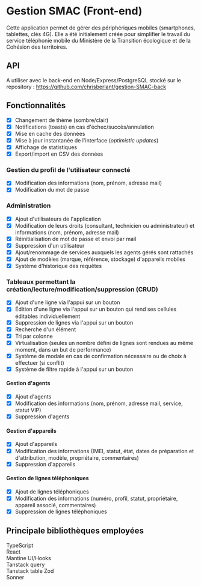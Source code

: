 # Gestion SMAC (Front-end)

Cette application permet de gérer des périphériques mobiles (smartphones, tablettes, clés 4G).
Elle a été initialement créée pour simplifier le travail du service téléphonie mobile du Ministère de la Transition écologique et de la Cohésion des territoires.

## API

A utiliser avec le back-end en Node/Express/PostgreSQL stocké sur le repository : <https://github.com/chrisberlant/gestion-SMAC-back>

## Fonctionnalités

-   [x] Changement de thème (sombre/clair)
-   [x] Notifications (toasts) en cas d'échec/succès/annulation
-   [x] Mise en cache des données
-   [x] Mise à jour instantanée de l'interface (_optimistic updates_)
-   [x] Affichage de statistiques
-   [x] Export/import en CSV des données

### Gestion du profil de l'utilisateur connecté

-   [x] Modification des informations (nom, prénom, adresse mail)
-   [x] Modification du mot de passe

### Administration

-   [x] Ajout d'utilisateurs de l'application
-   [x] Modification de leurs droits (consultant, technicien ou administrateur) et informations (nom, prénom, adresse mail)
-   [x] Réinitialisation de mot de passe et envoi par mail
-   [x] Suppression d'un utilisateur
-   [x] Ajout/renommage de services auxquels les agents gérés sont rattachés
-   [x] Ajout de modèles (marque, référence, stockage) d'appareils mobiles
-   [x] Système d'historique des requêtes

### Tableaux permettant la création/lecture/modification/suppression (CRUD)

-   [x] Ajout d'une ligne via l'appui sur un bouton
-   [x] Édition d'une ligne via l'appui sur un bouton qui rend ses cellules éditables individuellement
-   [x] Suppression de lignes via l'appui sur un bouton
-   [x] Recherche d'un élément
-   [x] Tri par colonne
-   [x] Virtualisation (seules un nombre défini de lignes sont rendues au même moment, dans un but de performance)
-   [x] Système de modale en cas de confirmation nécessaire ou de choix à effectuer (si conflit)
-   [x] Système de filtre rapide à l'appui sur un bouton

#### Gestion d'agents

-   [x] Ajout d'agents
-   [x] Modification des informations (nom, prénom, adresse mail, service, statut VIP)
-   [x] Suppression d'agents

#### Gestion d'appareils

-   [x] Ajout d'appareils
-   [x] Modification des informations (IMEI, statut, état, dates de préparation et d'attribution, modèle, propriétaire, commentaires)
-   [x] Suppression d'appareils

#### Gestion de lignes téléphoniques

-   [x] Ajout de lignes téléphoniques
-   [x] Modification des informations (numéro, profil, statut, propriétaire, appareil associé, commentaires)
-   [x] Suppression de lignes téléphoniques

## Principale bibliothèques employées

TypeScript  
React  
Mantine UI/Hooks  
Tanstack query  
Tanstack table
Zod  
Sonner
